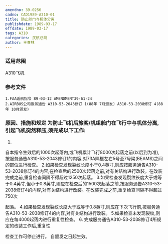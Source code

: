 ```yaml
---
amendno: 39-0256
cadno: CAD1989-A310-01
title: 防止舱门与机体分离
publishdate: 1989-03-17
effdate: 1989-03-17
tags: A310
categories: 民航总局
author: 王春林
---
```


### 适用范围 
A310飞机

### 参考文件
    1.FAA适航指令 89-03-12 AMENDMENT39-61-24 
    2.AIRBUS公司服务通告 A310-53-2043修订 1(88年 7月颁发) A310-53-2038修订 4(88年 10月颁发) 


### 原因、措施和规定     为防止飞机后旅客/机组舱门在飞行中与机体分离,引起飞机突然释压,须完成以下工作: 
1.
自本指令生效后的1000次起落内,或飞机累计飞行8000次起落之前(以后到为准),按服务通告A310-53-2043修订1的内容,对73A隔框左右5号至7号梁(BEAMS)之间的部位进行检查。 
    2.如果检查发现裂纹长度小于0.4英寸,则应按服务通告A310-53-2038修订4的内容,在检查后的2500次起落之前,对有关结构进行改装。在改装完成之前,重复检查间隔不得超过1250次起落。 
    3.如果检查发现裂纹长度大于或等于0.4英寸,但小于0.8英寸,则应在检查后的1500次起落之前,按服务通告A310-53-2038修订4的内容,对有关结构进行改装。在改装完成之前,重复检查间隔不得超过750次

  
起落。 
4.如果检查发现裂纹长度大于或等于0.8英寸,则应在下次飞行前,按服务通告A310-53-2038修订4的内容,对有关结构进行改装。 
    5.如果检查未发现裂纹,则应在每4000起落内进行重复性检查。 
6.
完成服务通告A310-53-2038修订4所规定的改装工作后,重复性

检查工作可停止进行。     自颁发之日起生效。
